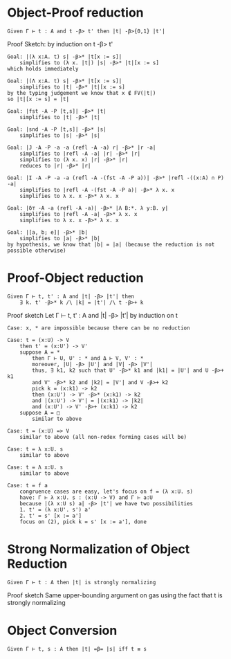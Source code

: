 
# Object-Proof reduction
    Given Γ ⊢ t : A and t -β> t' then |t| -β>{0,1} |t'|

Proof Sketch: by induction on t -β> t'

    Goal: |(λ x:A. t) s| -β>* |t[x := s]|
        simplifies to (λ x. |t|) |s| -β>* |t|[x := s]
    which holds immediately

    Goal: |(Λ x:A. t) s| -β>* |t[x := s]|
        simplifies to |t| -β>* |t|[x := s]
    by the typing judgement we know that x ∉ FV(|t|)
    so |t|[x := s] = |t|

    Goal: |fst -A -P [t,s]| -β>* |t|
        simplifies to |t| -β>* |t|
    
    Goal: |snd -A -P [t,s]| -β>* |s|
        simplifies to |s| -β>* |s|

    Goal: |J -A -P -a -a (refl -A -a) r| -β>* |r -a|
        simplifies to |refl -A -a| |r| -β>* |r|
        simplifies to (λ x. x) |r| -β>* |r|
        reduces to |r| -β>* |r|

    Goal: |I -A -P -a -a (refl -A -(fst -A -P a))| -β>* |refl -((x:A) ∩ P) -a|
        simplifies to |refl -A -(fst -A -P a)| -β>* λ x. x
        simplifies to λ x. x -β>* λ x. x

    Goal: |δ⊤ -A -a (refl -A -a)| -β>* |Λ B:*. λ y:B. y|
        simplifies to |refl -A -a| -β>* λ x. x
        simplifies to λ x. x -β>* λ x. x

    Goal: |[a, b; e]| -β>* |b|
        simplifies to |a| -β>* |b|
    by hypothesis, we know that |b| = |a| (because the reduction is not possible otherwise)

# Proof-Object reduction
    Given Γ ⊢ t, t' : A and |t| -β> |t'| then
        ∃ k. t' -β>* k /\ |k| = |t'| /\ t -β>+ k

Proof sketch
    Let Γ ⊢ t, t' : A and |t| -β> |t'|
    by induction on t
    
    Case: x, * are impossible because there can be no reduction

    Case: t = (x:U) -> V
        then t' = (x:U') -> V'
        suppose A = *
            then Γ ⊢ U, U' : * and Δ ⊢ V, V' : *
            moreover, |U| -β> |U'| and |V| -β> |V'|
            thus, ∃ k1, k2 such that U' -β>* k1 and |k1| = |U'| and U -β>+ k1
            and V' -β>* k2 and |k2| = |V'| and V -β>+ k2
            pick k = (x:k1) -> k2
            then (x:U') -> V' -β>* (x:k1) -> k2
            and |(x:U') -> V'| = |(x:k1) -> |k2|
            and (x:U') -> V' -β>+ (x:k1) -> k2
        suppose A = □
            similar to above
    
    Case: t = (x:U) => V
        similar to above (all non-redex forming cases will be)

    Case: t = λ x:U. s
        similar to above

    Case: t = Λ x:U. s
        similar to above

    Case: t = f a
        congruence cases are easy, let's focus on f = (λ x:U. s)
        have: Γ ⊢ λ x:U. s : (x:U -> V) and Γ ⊢ a:U
        because |(λ x:U s) a| -β> |t'| we have two possibilities
        1. t' = (λ x:U'. s') a'
        2. t' = s' [x := a']
        focus on (2), pick k = s' [x := a'], done
    

# Strong Normalization of Object Reduction
    Given Γ ⊢ t : A then |t| is strongly normalizing

Proof sketch
    Same upper-bounding argument on gas using the fact that t is strongly normalizing

# Object Conversion
    Given Γ ⊢ t, s : A then |t| =β= |s| iff t ≡ s

